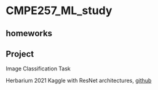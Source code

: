 # CMPE257_ML_study

## homeworks

## Project

Image Classification Task

Herbarium 2021 Kaggle with ResNet architectures, [github](https://github.com/Dishant-Shah-Projects/Herbarium2021Kaggle)
